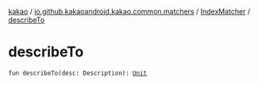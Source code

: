 [kakao](../../index.md) / [io.github.kakaoandroid.kakao.common.matchers](../index.md) / [IndexMatcher](index.md) / [describeTo](./describe-to.md)

# describeTo

`fun describeTo(desc: Description): `[`Unit`](https://kotlinlang.org/api/latest/jvm/stdlib/kotlin/-unit/index.html)